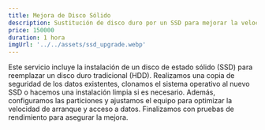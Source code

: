 ```yaml
---
title: Mejora de Disco Sólido
description: Sustitución de disco duro por un SSD para mejorar la velocidad y la capacidad de almacenamiento del equipo.
price: 150000
duration: 1 hora
imgUrl: '../../assets/ssd_upgrade.webp'
---
```


Este servicio incluye la instalación de un disco de estado sólido (SSD) para reemplazar un disco duro tradicional (HDD). Realizamos una copia de seguridad de los datos existentes, clonamos el sistema operativo al nuevo SSD o hacemos una instalación limpia si es necesario. Además, configuramos las particiones y ajustamos el equipo para optimizar la velocidad de arranque y acceso a datos. Finalizamos con pruebas de rendimiento para asegurar la mejora.
